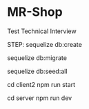 # MR-Shop
Test Technical Interview

STEP:
sequelize db:create

sequelize db:migrate

sequelize db:seed:all

cd client2
npm run start

cd server
npm run dev
